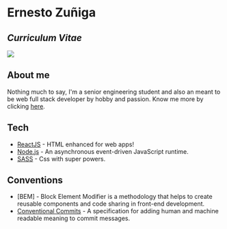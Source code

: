 # Ernesto Zuñiga 

## _Curriculum Vitae_

![](https://i.imgur.com/YKpGHEf.png)

## About me

Nothing much to say, I'm a senior engineering student and also an meant to be web full stack developer by hobby and passion. Know me more by clicking  [here](https://ernestozuniga.github.io/).

## Tech

- [ReactJS](https://reactjs.org/) - HTML enhanced for web apps!
- [Node.js](https://nodejs.org/) - An asynchronous event-driven JavaScript runtime.
- [SASS](https://sass-lang.com/) - Css with super powers.

## Conventions

- [BEM] - Block Element Modifier is a methodology that helps to create reusable components and code sharing in front-end development.
- [Conventional Commits](https://www.conventionalcommits.org/en/v1.0.0/) - A specification for adding human and machine readable meaning to commit messages.
